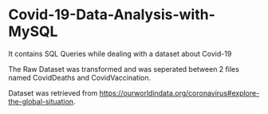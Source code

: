 # Covid-19-Data-Analysis-with-MySQL
It contains SQL Queries while dealing with a dataset about Covid-19

The Raw Dataset was transformed and was seperated between 2 files named CovidDeaths and CovidVaccination.

Dataset was retrieved from https://ourworldindata.org/coronavirus#explore-the-global-situation. 
